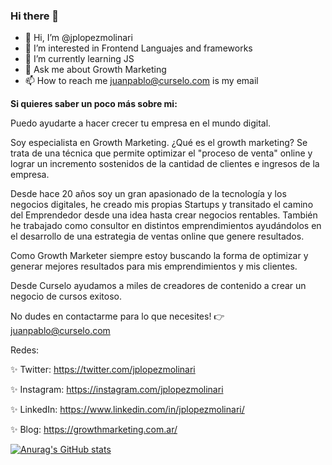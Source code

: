 ### Hi there 👋

<!--
**jplopezmolinari/jplopezmolinari** is a ✨ _special_ ✨ repository because its `README.md` (this file) appears on your GitHub profile.

Here are some ideas to get you started:

- 🔭 I’m currently working on ...
- 🌱 I’m currently learning ...
- 👯 I’m looking to collaborate on ...
- 🤔 I’m looking for help with ...
- 💬 Ask me about ...
- 📫 How to reach me: ...
- 😄 Pronouns: ...
- ⚡ Fun fact: ...
-->
- 👋 Hi, I’m @jplopezmolinari
- 👀 I’m interested in Frontend Languajes and frameworks
- 🌱 I’m currently learning JS
- 💬 Ask me about Growth Marketing
- 📫 How to reach me juanpablo@curselo.com is my email

**Si quieres saber un poco más sobre mi:**

Puedo ayudarte a hacer crecer tu empresa en el mundo digital. 

Soy especialista en Growth Marketing. ¿Qué es el growth marketing? Se trata de una técnica que permite optimizar el "proceso de venta" online y lograr un incremento sostenidos de la cantidad de clientes e ingresos de la empresa.

Desde hace 20 años soy un gran apasionado de la tecnología y los negocios digitales, he creado mis propias Startups y transitado el camino del Emprendedor desde una idea hasta crear negocios rentables. También he trabajado como consultor en distintos emprendimientos ayudándolos en el desarrollo de una estrategia de ventas online que genere resultados. 

Como Growth Marketer siempre estoy buscando la forma de optimizar y generar mejores resultados para mis emprendimientos y mis clientes.

Desde Curselo ayudamos a miles de creadores de contenido a crear un negocio de cursos exitoso. 

No dudes en contactarme para lo que necesites! 👉 juanpablo@curselo.com



Redes:

✨ Twitter: https://twitter.com/jplopezmolinari

✨ Instagram: https://instagram.com/jplopezmolinari

✨ LinkedIn: https://www.linkedin.com/in/jplopezmolinari/

✨ Blog: https://growthmarketing.com.ar/



[![Anurag's GitHub stats](https://github-readme-stats.vercel.app/api?username=jplopezmolinari)](https://github.com/jplopezmolinari/github-readme-stats)

